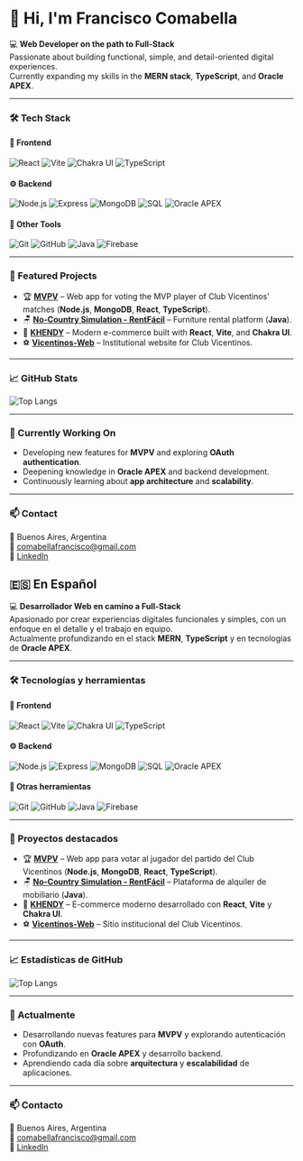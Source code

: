 # 👋 Hi, I'm Francisco Comabella

💻 **Web Developer on the path to Full-Stack**  
Passionate about building functional, simple, and detail-oriented digital experiences.  
Currently expanding my skills in the **MERN stack**, **TypeScript**, and **Oracle APEX**.

---

### 🛠️ Tech Stack

#### 🧩 Frontend
![React](https://img.shields.io/badge/React-20232A?style=for-the-badge&logo=react&logoColor=61DAFB)
![Vite](https://img.shields.io/badge/Vite-646CFF?style=for-the-badge&logo=vite&logoColor=white)
![Chakra UI](https://img.shields.io/badge/Chakra_UI-319795?style=for-the-badge&logo=chakraui&logoColor=white)
![TypeScript](https://img.shields.io/badge/TypeScript-007ACC?style=for-the-badge&logo=typescript&logoColor=white)

#### ⚙️ Backend
![Node.js](https://img.shields.io/badge/Node.js-339933?style=for-the-badge&logo=node.js&logoColor=white)
![Express](https://img.shields.io/badge/Express.js-000000?style=for-the-badge&logo=express&logoColor=white)
![MongoDB](https://img.shields.io/badge/MongoDB-4EA94B?style=for-the-badge&logo=mongodb&logoColor=white)
![SQL](https://img.shields.io/badge/SQL-025E8C?style=for-the-badge&logo=postgresql&logoColor=white)
![Oracle APEX](https://img.shields.io/badge/Oracle_APEX-F80000?style=for-the-badge&logo=oracle&logoColor=white)

#### 🧠 Other Tools
![Git](https://img.shields.io/badge/Git-F05032?style=for-the-badge&logo=git&logoColor=white)
![GitHub](https://img.shields.io/badge/GitHub-181717?style=for-the-badge&logo=github&logoColor=white)
![Java](https://img.shields.io/badge/Java-ED8B00?style=for-the-badge&logo=openjdk&logoColor=white)
![Firebase](https://img.shields.io/badge/Firebase-FFCA28?style=for-the-badge&logo=firebase&logoColor=black)

---

### 🚀 Featured Projects
- 🏆 **[MVPV](https://github.com/Comagol/MVPV)** – Web app for voting the MVP player of Club Vicentinos' matches (**Node.js**, **MongoDB**, **React**, **TypeScript**).  
- 🪑 **[No-Country Simulation - RentFácil](https://github.com/No-Country-simulation/C23-64-N-webapp)** – Furniture rental platform (**Java**).  
- 💼 **[KHENDY](https://github.com/Comagol/KHENDY)** – Modern e-commerce built with **React**, **Vite**, and **Chakra UI**.  
- ⚽ **[Vicentinos-Web](https://github.com/Comagol/Vicentinos-Web)** – Institutional website for Club Vicentinos.

---

### 📈 GitHub Stats
![Top Langs](https://github-readme-stats.vercel.app/api/top-langs/?username=Comagol&layout=compact&theme=radical&hide_border=true)

---

### 🌱 Currently Working On
- Developing new features for **MVPV** and exploring **OAuth authentication**.  
- Deepening knowledge in **Oracle APEX** and backend development.  
- Continuously learning about **app architecture** and **scalability**.

---

### 📫 Contact
📍 Buenos Aires, Argentina  
📧 [comabellafrancisco@gmail.com](mailto:comabellafrancisco@gmail.com)  
🔗 [LinkedIn](https://www.linkedin.com/in/francisco-comabella)


## 🇪🇸 En Español

💻 **Desarrollador Web en camino a Full-Stack**  
Apasionado por crear experiencias digitales funcionales y simples, con un enfoque en el detalle y el trabajo en equipo.  
Actualmente profundizando en el stack **MERN**, **TypeScript** y en tecnologías de **Oracle APEX**.

---

### 🛠️ Tecnologías y herramientas

#### 🧩 Frontend
![React](https://img.shields.io/badge/React-20232A?style=for-the-badge&logo=react&logoColor=61DAFB)
![Vite](https://img.shields.io/badge/Vite-646CFF?style=for-the-badge&logo=vite&logoColor=white)
![Chakra UI](https://img.shields.io/badge/Chakra_UI-319795?style=for-the-badge&logo=chakraui&logoColor=white)
![TypeScript](https://img.shields.io/badge/TypeScript-007ACC?style=for-the-badge&logo=typescript&logoColor=white)

#### ⚙️ Backend
![Node.js](https://img.shields.io/badge/Node.js-339933?style=for-the-badge&logo=node.js&logoColor=white)
![Express](https://img.shields.io/badge/Express.js-000000?style=for-the-badge&logo=express&logoColor=white)
![MongoDB](https://img.shields.io/badge/MongoDB-4EA94B?style=for-the-badge&logo=mongodb&logoColor=white)
![SQL](https://img.shields.io/badge/SQL-025E8C?style=for-the-badge&logo=postgresql&logoColor=white)
![Oracle APEX](https://img.shields.io/badge/Oracle_APEX-F80000?style=for-the-badge&logo=oracle&logoColor=white)

#### 🧠 Otras herramientas
![Git](https://img.shields.io/badge/Git-F05032?style=for-the-badge&logo=git&logoColor=white)
![GitHub](https://img.shields.io/badge/GitHub-181717?style=for-the-badge&logo=github&logoColor=white)
![Java](https://img.shields.io/badge/Java-ED8B00?style=for-the-badge&logo=openjdk&logoColor=white)
![Firebase](https://img.shields.io/badge/Firebase-FFCA28?style=for-the-badge&logo=firebase&logoColor=black)

---

### 🚀 Proyectos destacados
- 🏆 **[MVPV](https://github.com/Comagol/MVPV)** – Web app para votar al jugador del partido del Club Vicentinos (**Node.js**, **MongoDB**, **React**, **TypeScript**).  
- 🪑 **[No-Country Simulation - RentFácil](https://github.com/No-Country-simulation/C23-64-N-webapp)** – Plataforma de alquiler de mobiliario (**Java**).  
- 💼 **[KHENDY](https://github.com/Comagol/KHENDY)** – E-commerce moderno desarrollado con **React**, **Vite** y **Chakra UI**.  
- ⚽ **[Vicentinos-Web](https://github.com/Comagol/Vicentinos-Web)** – Sitio institucional del Club Vicentinos.  

---

### 📈 Estadísticas de GitHub
![Top Langs](https://github-readme-stats.vercel.app/api/top-langs/?username=Comagol&layout=compact&theme=radical&hide_border=true)

---

### 🌱 Actualmente
- Desarrollando nuevas features para **MVPV** y explorando autenticación con **OAuth**.  
- Profundizando en **Oracle APEX** y desarrollo backend.  
- Aprendiendo cada día sobre **arquitectura** y **escalabilidad** de aplicaciones.

---

### 📫 Contacto
📍 Buenos Aires, Argentina  
📧 [comabellafrancisco@gmail.com](mailto:comabellafrancisco@gmail.com)  
🔗 [LinkedIn](https://www.linkedin.com/in/francisco-comabella-22a61620b)

